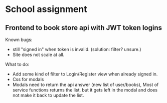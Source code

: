 # School assignment

## Frontend to book store api with JWT token logins

Known bugs:
- still "signed in" when token is invalid. (solution: filter? unsure.)
- Site does not scale at all.

What to do:
- Add some kind of filter to Login/Register view when already signed in.
- Css for modals
- Modals need to return the api answer (new list of user/books), Most of service functions returns the list, but it gets left in the modal and does not make it back to update the list.
